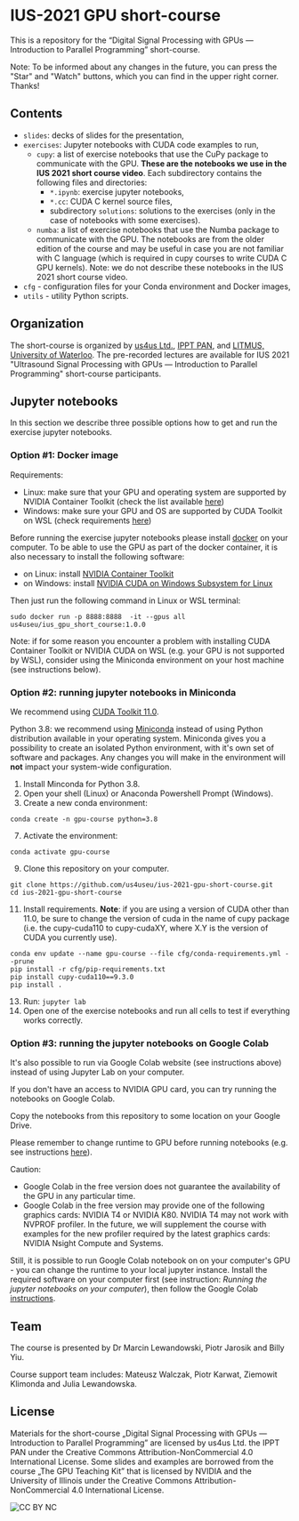 # IUS-2021 GPU short-course

This is a repository for the “Digital Signal Processing with GPUs — Introduction to Parallel Programming” short-course.

Note: To be informed about any changes in the future, you can press the "Star" and "Watch" buttons, which you can find in the upper right corner. Thanks!

## Contents
- `slides`: decks of slides for the presentation,
- `exercises`: Jupyter notebooks with CUDA code examples to run,
  - `cupy`: a list of exercise notebooks that use the CuPy package to communicate with the GPU. **These are the notebooks we use in the IUS 2021 short course video**. Each subdirectory contains the following files and directories:
    - `*.ipynb`: exercise jupyter notebooks,
    - `*.cc`: CUDA C kernel source files,
    - subdirectory `solutions`: solutions to the exercises (only in the case of notebooks with some exercises). 
  - `numba`: a list of exercise notebooks that use the Numba package to communicate with the GPU. The notebooks are from the older edition of the course and may be useful in case you are not familiar with C language (which is required in cupy courses to write CUDA C GPU kernels). Note: we do not describe these notebooks in the IUS 2021 short course video.
- `cfg` - configuration files for your Conda environment and Docker images,
- `utils` - utility Python scripts.

## Organization
The short-course is organized by [us4us Ltd.](http://us4us.eu/), [IPPT PAN](http://www.ippt.pan.pl/en/), and [LITMUS, University of Waterloo](https://lit-mus.org/about/). The pre-recorded lectures are available for IUS 2021 "Ultrasound Signal Processing with GPUs — Introduction to Parallel Programming" short-course participants.

## Jupyter notebooks

In this section we describe three possible options how to get and run the exercise jupyter notebooks.

### Option #1: Docker image

Requirements:
- Linux: make sure that your GPU and operating system are supported by NVIDIA Container Toolkit (check the list available [here](https://docs.nvidia.com/datacenter/cloud-native/container-toolkit/install-guide.html#linux-distributions))
- Windows: make sure your GPU and OS are supported by CUDA Toolkit on WSL (check requirements [here](https://docs.nvidia.com/cuda/wsl-user-guide/index.html#wsl2-system-requirements))

Before running the exercise jupyter notebooks please install [docker](https://docs.docker.com/get-docker/) on your computer. To be able to use the GPU as part of the docker container, it is also necessary to install the following software:

- on Linux: install [NVIDIA Container Toolkit](https://docs.nvidia.com/datacenter/cloud-native/container-toolkit/install-guide.html)
- on Windows: install [NVIDIA CUDA on Windows Subsystem for Linux](https://docs.nvidia.com/cuda/wsl-user-guide/index.html)

Then just run the following command in Linux or WSL terminal:

```
sudo docker run -p 8888:8888  -it --gpus all us4useu/ius_gpu_short_course:1.0.0
```

Note: if for some reason you encounter a problem with installing CUDA Container Toolkit or NVIDIA CUDA on WSL (e.g. your GPU is not supported by WSL), consider using the Miniconda environment on your host machine (see instructions below).

### Option #2: running jupyter notebooks in Miniconda

We recommend using [CUDA Toolkit 11.0](https://developer.nvidia.com/cuda-11.0-download-archive).

Python 3.8: we recommend using [Miniconda](https://docs.conda.io/en/latest/miniconda.html) instead of using Python distribution available in your operating system. Miniconda gives you a possibility to create an isolated Python environment, with it's own set of software and packages. Any changes you will make in the environment will **not** impact your system-wide configuration.

1. Install Minconda for Python 3.8.
2. Open your shell (Linux) or Anaconda Powershell Prompt (Windows).
3. Create a new conda environment: 
```
conda create -n gpu-course python=3.8
```
7. Activate the environment: 
```
conda activate gpu-course
```
9. Clone this repository on your computer.
```
git clone https://github.com/us4useu/ius-2021-gpu-short-course.git
cd ius-2021-gpu-short-course
```
11. Install requirements. **Note**: if you are using a version of CUDA other than 11.0, be sure to change the version of cuda in the name of cupy package (i.e. the cupy-cuda110 to cupy-cudaXY, where X.Y is the version of CUDA you currently use).
```
conda env update --name gpu-course --file cfg/conda-requirements.yml --prune 
pip install -r cfg/pip-requirements.txt
pip install cupy-cuda110==9.3.0
pip install .
```
13. Run: `jupyter lab`
14. Open one of the exercise notebooks and run all cells to test if everything works correctly.


### Option #3: running the jupyter notebooks on Google Colab

It's also possible to run via Google Colab website (see instructions above) instead of using Jupyter Lab on your computer. 

If you don't have an access to NVIDIA GPU card, you can try running the notebooks on Google Colab.

Copy the notebooks from this repository to some location on your Google Drive. 

Please remember to change runtime to GPU before running notebooks (e.g. see instructions [here](https://www.geeksforgeeks.org/how-to-use-google-colab/)). 

Caution:

- Google Colab in the free version does not guarantee the availability of the GPU in any particular time.
- Google Colab in the free version may provide one of the following graphics cards: NVIDIA T4 or NVIDIA K80. NVIDIA T4 may not work with NVPROF profiler. In the future, we will supplement the course with examples for the new profiler required by the latest graphics cards: NVIDIA Nsight Compute and Systems.

Still, it is possible to run Google Colab notebook on on your computer's GPU - you can change the runtime to your local jupyter instance. Install the required software on your computer first (see instruction: *Running the jupyter notebooks on your computer*), then follow the Google Colab [instructions](https://research.google.com/colaboratory/local-runtimes.html).

## Team
The course is presented by Dr Marcin Lewandowski, Piotr Jarosik and Billy Yiu.

Course support team includes: Mateusz Walczak, Piotr Karwat, Ziemowit Klimonda and Julia Lewandowska.

## License
Materials for the short-course „Digital Signal Processing with GPUs — Introduction to Parallel Programming” are licensed by us4us Ltd. the IPPT PAN under the Creative Commons Attribution-NonCommercial 4.0 International License.
Some slides and examples are borrowed from the course „The GPU Teaching Kit” that is licensed by NVIDIA and the University of Illinois under the Creative Commons Attribution-NonCommercial 4.0 International License.

![CC BY NC](https://mirrors.creativecommons.org/presskit/buttons/88x31/png/by-nc.png "CC BY NC")
